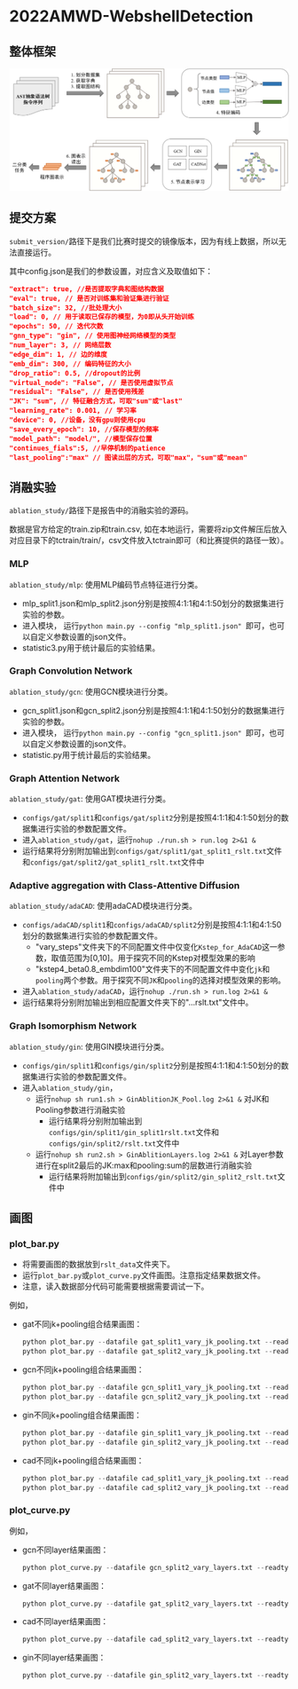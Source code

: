 # 2022AMWD-WebshellDetection


## 整体框架

![](figures/framework.png)

## 提交方案

`submit_version/`路径下是我们比赛时提交的镜像版本，因为有线上数据，所以无法直接运行。

其中config.json是我们的参数设置，对应含义及取值如下：
```json
"extract": true, //是否提取字典和图结构数据
"eval": true, // 是否对训练集和验证集进行验证
"batch_size": 32, //批处理大小
"load": 0, // 用于读取已保存的模型，为0即从头开始训练
"epochs": 50, // 迭代次数
"gnn_type": "gin", // 使用图神经网络模型的类型
"num_layer": 3, // 网络层数
"edge_dim": 1, // 边的维度
"emb_dim": 300, // 编码特征的大小
"drop_ratio": 0.5, //dropout的比例
"virtual_node": "False", // 是否使用虚拟节点
"residual": "False", // 是否使用残差
"JK": "sum", // 特征融合方式，可取"sum"或"last"
"learning_rate": 0.001, // 学习率
"device": 0, //设备，没有gpu则使用cpu
"save_every_epoch": 10, //保存模型的频率
"model_path": "model/", //模型保存位置
"continues_fials":5, //早停机制的patience
"last_pooling":"max" // 图读出层的方式，可取"max"，"sum"或"mean"
```

## 消融实验
`ablation_study/`路径下是报告中的消融实验的源码。

数据是官方给定的train.zip和train.csv, 如在本地运行，需要将zip文件解压后放入对应目录下的tctrain/train/，csv文件放入tctrain即可（和比赛提供的路径一致）。

### MLP
`ablation_study/mlp`: 使用MLP编码节点特征进行分类。
* mlp_split1.json和mlp_split2.json分别是按照4:1:1和4:1:50划分的数据集进行实验的参数。
* 进入模块， 运行`python main.py --config "mlp_split1.json" `即可，也可以自定义参数设置的json文件。
* statistic3.py用于统计最后的实验结果。

### Graph Convolution Network
`ablation_study/gcn`: 使用GCN模块进行分类。
* gcn_split1.json和gcn_split2.json分别是按照4:1:1和4:1:50划分的数据集进行实验的参数。
* 进入模块， 运行`python main.py --config "gcn_split1.json" `即可，也可以自定义参数设置的json文件。
* statistic.py用于统计最后的实验结果。

### Graph Attention Network
`ablation_study/gat`: 使用GAT模块进行分类。
* `configs/gat/split1`和`configs/gat/split2`分别是按照4:1:1和4:1:50划分的数据集进行实验的参数配置文件。
* 进入`ablation_study/gat`，运行`nohup ./run.sh > run.log 2>&1 &`
* 运行结果将分别附加输出到`configs/gat/split1/gat_split1_rslt.txt`文件和`configs/gat/split2/gat_split1_rslt.txt`文件中

### Adaptive aggregation with Class-Attentive Diffusion
`ablation_study/adaCAD`: 使用adaCAD模块进行分类。
* `configs/adaCAD/split1`和`configs/adaCAD/split2`分别是按照4:1:1和4:1:50划分的数据集进行实验的参数配置文件。
    * "vary_steps"文件夹下的不同配置文件中仅变化`Kstep_for_AdaCAD`这一参数，取值范围为[0,10]。用于探究不同的Kstep对模型效果的影响
    * "kstep4_beta0.8_embdim100"文件夹下的不同配置文件中变化`jk`和`pooling`两个参数。用于探究不同`JK`和`pooling`的选择对模型效果的影响。
* 进入`ablation_study/adaCAD`，运行`nohup ./run.sh > run.log 2>&1 &`
* 运行结果将分别附加输出到相应配置文件夹下的"...rslt.txt"文件中。

### Graph Isomorphism Network
`ablation_study/gin`: 使用GIN模块进行分类。
* `configs/gin/split1`和`configs/gin/split2`分别是按照4:1:1和4:1:50划分的数据集进行实验的参数配置文件。
* 进入`ablation_study/gin`，
    - 运行`nohup sh run1.sh > GinAblitionJK_Pool.log 2>&1 &` 对JK和Pooling参数进行消融实验
        * 运行结果将分别附加输出到`configs/gin/split1/gin_split1rslt.txt`文件和`configs/gin/split2/rslt.txt`文件中
    - 运行`nohup sh run2.sh > GinAblitionLayers.log 2>&1 &` 对Layer参数进行在split2最后的JK:max和pooling:sum的层数进行消融实验
        * 运行结果将附加输出到`configs/gin/split2/gin_split2_rslt.txt`文件中
        

## 画图
### plot_bar.py
* 将需要画图的数据放到`rslt_data`文件夹下。
* 运行`plot_bar.py`或`plot_curve.py`文件画图。注意指定结果数据文件。
* 注意，读入数据部分代码可能需要根据需要调试一下。

例如，
* gat不同jk+pooling组合结果画图：
    ```python
    python plot_bar.py --datafile gat_split1_vary_jk_pooling.txt --readtype gat
    python plot_bar.py --datafile gat_split2_vary_jk_pooling.txt --readtype gat
    ```
* gcn不同jk+pooling组合结果画图：
     ```python
    python plot_bar.py --datafile gcn_split1_vary_jk_pooling.txt --readtype gcn
    python plot_bar.py --datafile gcn_split2_vary_jk_pooling.txt --readtype gcn
    ```
* gin不同jk+pooling组合结果画图：
     ```python
    python plot_bar.py --datafile gin_split1_vary_jk_pooling.txt --readtype gin
    python plot_bar.py --datafile gin_split2_vary_jk_pooling.txt --readtype gin
    ```
* cad不同jk+pooling组合结果画图：
    ```python
    python plot_bar.py --datafile cad_split1_vary_jk_pooling.txt --readtype cad
    python plot_bar.py --datafile cad_split2_vary_jk_pooling.txt --readtype cad
    ```

### plot_curve.py

例如，
* gcn不同layer结果画图：
    ```python
    python plot_curve.py --datafile gcn_split2_vary_layers.txt --readtype gcn
    ```
* gat不同layer结果画图：
    ```python
    python plot_curve.py --datafile gat_split2_vary_layers.txt --readtype gat
    ```
* cad不同layer结果画图：
    ```python
    python plot_curve.py --datafile cad_split2_vary_layers.txt --readtype cad
    ```
* gin不同layer结果画图：
    ```python
    python plot_curve.py --datafile gin_split2_vary_layers.txt --readtype gin
    ```
